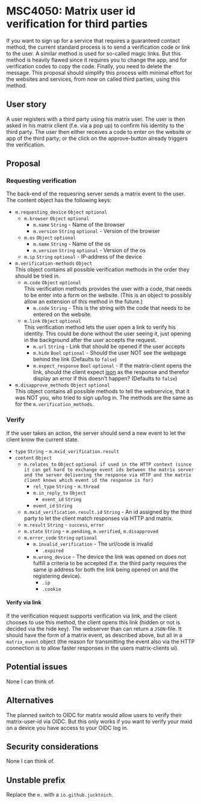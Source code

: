 # MSC4050: Matrix user id verification for third parties

If you want to sign up for a service that requires a guaranteed contact method, the current standard process is to send a verification code or link to the user.
A similar method is used for so-called magic links.
But this method is heavily flawed since it requires you to change the app, and for verification codes to copy the code.
Finally, you need to delete the message.
This proposal should simplify this process with minimal effort for the websites and services, from now on called third parties, using this method.

## User story
A user registers with a third party using his matrix user.
The user is then asked in his matrix client (f.e. via a pop up) to confirm his identity to the third party.
The user then either receives a code to enter on the website or app of the third party; or the click on the approve-button already triggers the verification.
<!---#### Possible overlay design in a matrix-client
```
+---------------------------------------------------+
| example.org wants to verify its you who signed up.|
|  +------------------+       +------------------+  |
|  |    Disapprove    |       |     Approve      |  |
|  +------------------+       +------------------+  |
+---------------------------------------------------+
```--->

## Proposal
### Requesting verification
The back-end of the requesring server sends a matrix event to the user. The content object has the following keys:
- ```m.requesting_device``` ```Object``` ```optional```
  - ```m.browser``` ```Object``` ```optional```
    - ```m.name``` ```String``` - Name of the browser
    - ```m.version``` ```String``` ```optional``` - Version of the browser
  - ```m.os``` ```Object``` ```optional```
    - ```m.name``` ```String``` - Name of the os
    - ```m.version``` ```String``` ```optional``` - Version of the os
  - ```m.ip``` ```String``` ```optional``` - IP-address of the device
- ```m.verification-methods``` ```Object```<br>
This object contains all possible verification methods in the order they should be tried in.
  - ```m.code``` ```Object``` ```optional```<br>
This verification methods provides the user with a code, that needs to be enter into a form on the website. (This is an object to possibly allow an extension of this method in the future.)
    - ```m.code``` ```String``` - This is the string with the code that needs to be entered on the website.
  - ```m.link``` ```Object``` ```optional```<br>
This verification method lets the user open a link to verify his identity.
This could be done without the user seeing it, just opening in the background after the user accepts the request.
    - ```m.url``` ```String``` - Link that should be opened if the user accepts
    - ```m.hide``` ```Bool``` ```optional``` - Should the user NOT see the webpage behind the link (Defaults to ```false```)
    - ```m.expect_response``` ```Bool``` ```optional``` -
If the matrix-client opens the link, should the client expect [json](#verify)  as the response and therefor display an error if this doesn't happen? (Defaults to ```false```)
- ```m.disapprove_methods``` ```Object``` ```optional```<br>
This object contains all possible methods to tell the webservice, that it was NOT you, who tried to sign up/log in. The methods are the same as for the ```m.verification_methods```.

### Verify
If the user takes an action, the server should send a new event to let the client know the current state.
  - ```type``` ```String``` - ```m.mxid_verification.result```
  - ```content``` ```Object```
    - ```m.relates_to``` ```Object```
```optional if used in the HTTP context (since it can get hard to exchange event ids between the matrix server and the server delivering the response via HTTP and the matrix client knows which event id the response is for)```
      - ```rel_type``` ```String``` - ```m.thread```
      - ```m.in_reply_to``` ```Object```
        - ```event_id``` ```String```
      - ```event_id``` ```String```
    - ```m.mxid_verification.result.id``` ```String``` - An id assigned by the third party to let the client match responses via HTTP and matrix.
    - ```m.result``` ```String``` - ```success```, ```error```
    - ```m.state``` ```String``` - ```m.pending```, ```m.verified```, ```m.disapproved```
    - ```m.error_code``` ```String``` ```optional```
      - ```m.invalid_verification``` - The url/code is invalid
        - ```.expired```
      - ```m.wrong_device``` -
The device the link was opened on does not fulfill a criteria to be accepted (f.e. the third party requires the same ip address for both the link being opened on and the registering device).
        - ```.ip```
        - ```.cookie```
       
#### Verify via link
If the verification request supports verification via link, and the client chooses to use this method, the client opens this link (hidden or not is decided via the hide key).
The webserver than can return a ```JSON```-file.
It should have the form of a matrix event, as described above, but all in a ```matrix_event``` object (the reason for transmitting the event also via the HTTP connection is to allow faster responses in the users matrix-clients ui).

## Potential issues

None I can think of.


## Alternatives

The planned switch to OIDC for matrix would allow users to verify their matrix-user-id via OIDC.
But this only works if you want to verify your mxid on a device you have access to your OIDC log in.


## Security considerations

None I can think of.

## Unstable prefix

Replace the ```m.``` with a ```io.github.jucktnich```.
